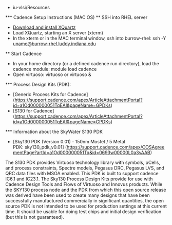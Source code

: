 * iu-vlsi/Resources

*** Cadence Setup Instructions (MAC OS)
** SSH into RHEL server
* [Download and install XQuartz](https://www.xquartz.org)
* Load XQuartz, starting an X server (xterm)
* In the xterm or in the MAC terminal window, ssh into burrow-rhel: ssh -Y uname@burrow-rhel.luddy.indiana.edu

** Start Cadence
* In your home directory (or a defined cadence run directory), load the cadence module: module load cadence
* Open virtuoso: virtuoso or virtuoso &

*** Process Design Kits (PDK):
* [Generic Process Kits for Cadence] (https://support.cadence.com/apex/ArticleAttachmentPortal?id=a1Od000000051TqEAI&pageName=GPDKs)
* [S130 for Cadence] (https://support.cadence.com/apex/ArticleAttachmentPortal?id=a1Od000000051TqEAI&pageName=GPDKs)

*** Information about the SkyWater S130 PDK
* [Sky130 PDK (Version 0.01) - 150nm Mosfet / 5 Metal PDK: sky130_pdk_v0.01] (https://support.cadence.com/apex/COSAgreementPage?artId=a1Od000000051Tq&id=0693w00000L0a3vAAB)

The S130 PDK provides Virtuoso technology library with symbols, pCells, and process constraints, Spectre models, Pegasus DRC, Pegasus LVS, and QRC data files with MSOA enabled. This PDK is built to support cadence IC6.1 and IC23.1. The Sky130 Process Design Kits provide for use with Cadence Design Tools and Flows of Virtuoso and Innovus products. While the SKY130 process node and the PDK from which this open source release was derived have been used to create many designs that have been successfully manufactured commercially in significant quantities, the open source PDK is not intended to be used for production settings at this current time. It should be usable for doing test chips and initial design verification (but this is not guaranteed).